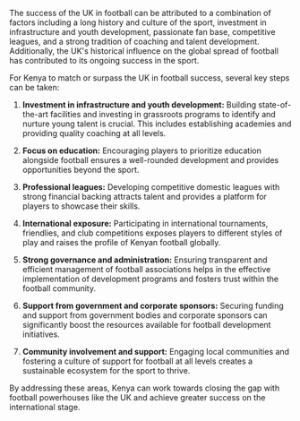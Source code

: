 The success of the UK in football can be attributed to a combination of factors including a long history and culture of the sport, investment in infrastructure and youth development, passionate fan base, competitive leagues, and a strong tradition of coaching and talent development. Additionally, the UK's historical influence on the global spread of football has contributed to its ongoing success in the sport.

For Kenya to match or surpass the UK in football success, several key steps can be taken:

1. **Investment in infrastructure and youth development:** Building state-of-the-art facilities and investing in grassroots programs to identify and nurture young talent is crucial. This includes establishing academies and providing quality coaching at all levels.

2. **Focus on education:** Encouraging players to prioritize education alongside football ensures a well-rounded development and provides opportunities beyond the sport.

3. **Professional leagues:** Developing competitive domestic leagues with strong financial backing attracts talent and provides a platform for players to showcase their skills.

4. **International exposure:** Participating in international tournaments, friendlies, and club competitions exposes players to different styles of play and raises the profile of Kenyan football globally.

5. **Strong governance and administration:** Ensuring transparent and efficient management of football associations helps in the effective implementation of development programs and fosters trust within the football community.

6. **Support from government and corporate sponsors:** Securing funding and support from government bodies and corporate sponsors can significantly boost the resources available for football development initiatives.

7. **Community involvement and support:** Engaging local communities and fostering a culture of support for football at all levels creates a sustainable ecosystem for the sport to thrive.

By addressing these areas, Kenya can work towards closing the gap with football powerhouses like the UK and achieve greater success on the international stage.